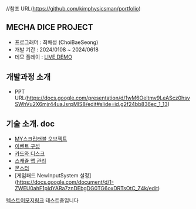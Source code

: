 //참조 URL(https://github.com/kimphysicsman/portfolio)

## MECHA DICE PROJECT
- 프로그래머 : 최배성 (ChoiBaeSeong)
- 개발 기간 : 2024/0108 ~ 2024/0618
- 데모 플레이 : [LIVE DEMO](https://nextblue.itch.io/the-mecha-dice)

## 개발과정 소개
- PPT URL(https://docs.google.com/presentation/d/1wM6Oeltmv9LeAScz0hsvSWhVu2X6mjr44uaJsrpMlS8/edit#slide=id.g2f24bb836ec_1_13)


## 기술 소개. doc
- [MY스크립터블 오브젝트](https://nextblue.itch.io/the-mecha-dice)
- [이벤트 구성](https://nextblue.itch.io/the-mecha-dice)
- [카드와 디스크](https://nextblue.itch.io/the-mecha-dice)
- [스캐쥴 맵 관리](https://nextblue.itch.io/the-mecha-dice)
- [몬스터](https://nextblue.itch.io/the-mecha-dice)
- [게임패드 NewInputSystem 설정] (https://docs.google.com/document/d/1-ZWEU0ahF1pIdYARa7znDEbgDG0TG6oxDRTsOtC_Z4k/edit)

[텍스트이모지링크](https://www.emojiengine.com/ko/keyboard#google_vignette)
테스트중입니다
